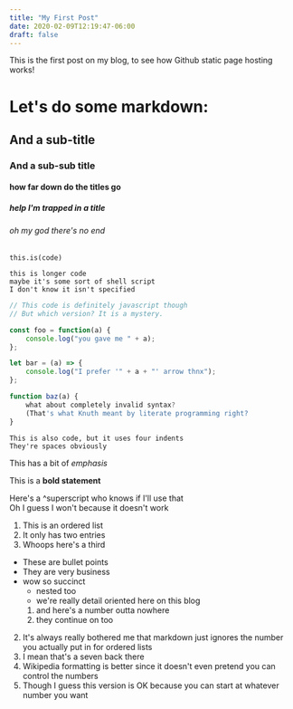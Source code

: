 ```yaml
---
title: "My First Post"
date: 2020-02-09T12:19:47-06:00
draft: false
---
```


This is the first post on my blog, to see how Github static page hosting works!

# Let's do some markdown: 
## And a sub-title
### And a sub-sub title
#### how far down do the titles go
##### help I'm trapped in a title
###### oh my god there's no end

`this.is(code)`

```
this is longer code
maybe it's some sort of shell script
I don't know it isn't specified
```

```javascript
// This code is definitely javascript though
// But which version? It is a mystery. 

const foo = function(a) {
	console.log("you gave me " + a);
};

let bar = (a) => {
	console.log("I prefer '" + a + "' arrow thnx");
};

function baz(a) {
	what about completely invalid syntax?
	(That's what Knuth meant by literate programming right?
}
```

    This is also code, but it uses four indents
	They're spaces obviously

This has a bit of *emphasis*

This is a **bold statement**

Here's a ^superscript who knows if I'll use that  
Oh I guess I won't because it doesn't work

1. This is an ordered list
2. It only has two entries
3. Whoops here's a third

* These are bullet points
* They are very business
* wow so succinct 
    * nested too
	* we're really detail oriented here on this blog
	1. and here's a number outta nowhere
	3. they continue on too
2. It's always really bothered me that markdown just ignores the number you actually put in for ordered lists
7. I mean that's a seven back there
9. Wikipedia formatting is better since it doesn't even pretend you can control the numbers
10. Though I guess this version is OK because you can start at whatever number you want